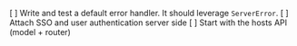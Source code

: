[ ] Write and test a default error handler. It should leverage `ServerError`.
[ ] Attach SSO and user authentication server side
[ ] Start with the hosts API (model + router)
